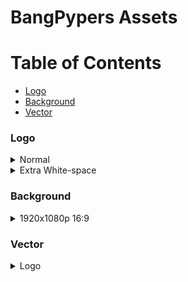 # BangPypers Assets

# Table of Contents

- [Logo](#logo)
- [Background](#background)
- [Vector](#vector)


### Logo

<details><summary>Normal</summary>
<p>
<img src="./logo/bangpypers.png" height="100">

##### URL: `https://bangpypers.github.io/assets/logo/bangpypers.png`
</p>
</details>

<details><summary>Extra White-space</summary>
<p>

<img src="./logo/bangpypers-square-large.png" height="100">

##### URL: `https://bangpypers.github.io/assets/logo/bangpypers-square-large.png`
</p>
</details>


### Background

<details><summary>1920x1080p 16:9</summary>
<p>

<img src="./background/bangpypers-background.png" height="100">

##### URL: `https://bangpypers.github.io/assets/background/bangpypers-background.png`
</p>
</details>

### Vector

<details><summary>Logo</summary>
<p>

<img src="./vector/bangpypers.svg" height="100">

</p>
</details>
